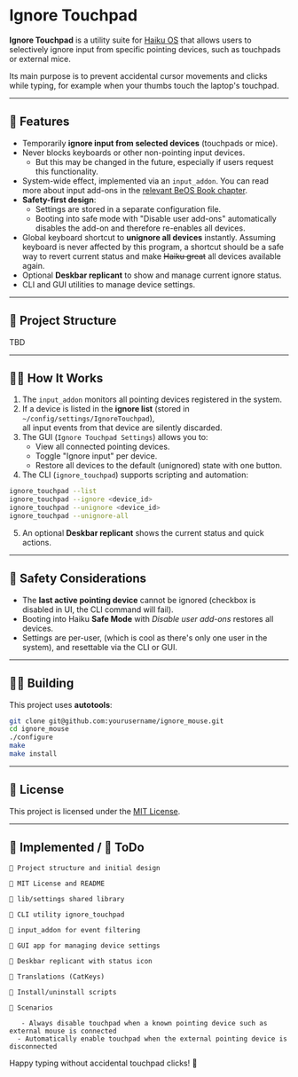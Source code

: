 # Ignore Touchpad

**Ignore Touchpad** is a utility suite for [Haiku OS](http://www.haiku-os.org) that allows users to selectively ignore input from specific pointing devices, such as touchpads or external mice.  

Its main purpose is to prevent accidental cursor movements and clicks while typing, for example when your thumbs touch the laptop's touchpad.

---

##  Features

- Temporarily **ignore input from selected devices** (touchpads or mice).
- Never blocks keyboards or other non-pointing input devices.
  - But this may be changed in the future, especially if users request this functionality.
- System-wide effect, implemented via an `input_addon`. You can read more about input add-ons in the [relevant BeOS Book chapter](https://www.haiku-os.org/legacy-docs/bebook/BInputServerFilter_Overview.html).
- **Safety-first design**:  
  - Settings are stored in a separate configuration file.  
  - Booting into safe mode with "Disable user add-ons" automatically disables the add-on and therefore re-enables all devices.
- Global keyboard shortcut to **unignore all devices** instantly. Assuming keyboard is never affected by this program, a shortcut should be a safe way to revert current status and make ~~Haiku great~~ all devices available again.
- Optional **Deskbar replicant** to show and manage current ignore status.
- CLI and GUI utilities to manage device settings.

---

##  Project Structure

TBD

---

##  How It Works

1. The `input_addon` monitors all pointing devices registered in the system.
2. If a device is listed in the **ignore list** (stored in `~/config/settings/IgnoreTouchpad`),  
   all input events from that device are silently discarded.
3. The GUI (`Ignore Touchpad Settings`) allows you to:
   - View all connected pointing devices.
   - Toggle "Ignore input" per device.
   - Restore all devices to the default (unignored) state with one button.
4. The CLI (`ignore_touchpad`) supports scripting and automation:

```bash
ignore_touchpad --list
ignore_touchpad --ignore <device_id>
ignore_touchpad --unignore <device_id>
ignore_touchpad --unignore-all
```

5. An optional **Deskbar replicant** shows the current status and quick actions.

---

##  Safety Considerations

- The **last active pointing device** cannot be ignored (checkbox is disabled in UI, the CLI command will fail).  
- Booting into Haiku **Safe Mode** with *Disable user add-ons* restores all devices.  
- Settings are per-user, (which is cool as there's only one user in the system), and resettable via the CLI or GUI.

---

##  Building

This project uses **autotools**:

```bash
git clone git@github.com:yourusername/ignore_mouse.git
cd ignore_mouse
./configure
make
make install
```

---

##  License

This project is licensed under the [MIT License](License.md).

---

##  Implemented /  ToDo

     Project structure and initial design

     MIT License and README

     lib/settings shared library

     CLI utility ignore_touchpad

     input_addon for event filtering

     GUI app for managing device settings

     Deskbar replicant with status icon

     Translations (CatKeys)

     Install/uninstall scripts

     Scenarios

       - Always disable touchpad when a known pointing device such as external mouse is connected
      - Automatically enable touchpad when the external pointing device is disconnected

Happy typing without accidental touchpad clicks! 